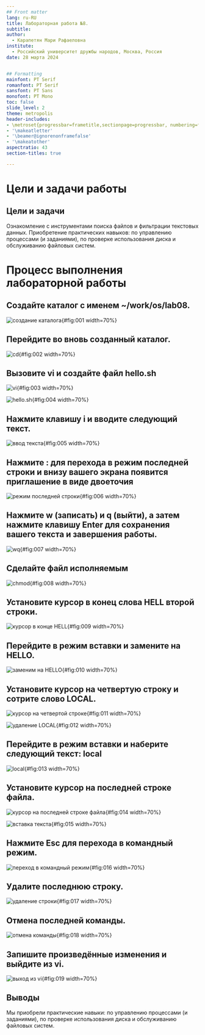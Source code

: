 ```yaml
---
## Front matter
lang: ru-RU
title: Лабораторная работа №8.
subtitle: 
author:
  - Карапетян Мари Рафаеловна
institute:
  - Российский университет дружбы народов, Москва, Россия
date: 28 марта 2024


## Formatting
mainfont: PT Serif
romanfont: PT Serif
sansfont: PT Sans
monofont: PT Mono
toc: false
slide_level: 2
theme: metropolis
header-includes:
- \metroset{progressbar=frametitle,sectionpage=progressbar, numbering=fraction}
- '\makeatletter'
- '\beamer@ignorenonframefalse'
- '\makeatother'
aspectratio: 43
section-titles: true

---
```


# Цели и задачи работы

## Цели и задачи

Ознакомление с инструментами поиска файлов и фильтрации текстовых данных.
Приобретение практических навыков: по управлению процессами (и заданиями), по
проверке использования диска и обслуживанию файловых систем.


# Процесс выполнения лабораторной работы

## Создайте каталог с именем ~/work/os/lab08.

![создание каталога](image/1.jpg){#fig:001 width=70%}

## Перейдите во вновь созданный каталог.

![cd](image/2.jpg){#fig:002 width=70%}

## Вызовите vi и создайте файл hello.sh

![vi](image/3.jpg){#fig:003 width=70%}

![hello.sh](image/4.jpg){#fig:004 width=70%}

## Нажмите клавишу i и вводите следующий текст.

![ввод текста](image/5.jpg){#fig:005 width=70%}

## Нажмите : для перехода в режим последней строки и внизу вашего экрана появится приглашение в виде двоеточия

![режим последней строки](image/6.jpg){#fig:006 width=70%}

## Нажмите w (записать) и q (выйти), а затем нажмите клавишу Enter для сохранения вашего текста и завершения работы.

![wq](image/7.jpg){#fig:007 width=70%}

## Сделайте файл исполняемым

![chmod](image/8.jpg){#fig:008 width=70%}

## Установите курсор в конец слова HELL второй строки.

![курсор в конце HELL](image/9.jpg){#fig:009 width=70%}

## Перейдите в режим вставки и замените на HELLO. 

![заменим на HELLO](image/10.jpg){#fig:010 width=70%}

## Установите курсор на четвертую строку и сотрите слово LOCAL.

![курсор на четвертой строке](image/11.jpg){#fig:011 width=70%}

![удаление LOCAL](image/12.jpg){#fig:012 width=70%}

## Перейдите в режим вставки и наберите следующий текст: local

![local](image/13.jpg){#fig:013 width=70%}

## Установите курсор на последней строке файла.

![курсор на последней строке файла](image/14.jpg){#fig:014 width=70%}

![вставка текста](image/15.jpg){#fig:015 width=70%}

## Нажмите Esc для перехода в командный режим.

![переход в командный режим](image/16.jpg){#fig:016 width=70%}

## Удалите последнюю строку.

![удаление строки](image/17.jpg){#fig:017 width=70%}

## Отмена последней команды.

![отмена команды](image/18.jpg){#fig:018 width=70%}

## Запишите произведённые изменения и выйдите из vi.

![выход из vi](image/19.jpg){#fig:019 width=70%}

## Выводы

Мы приобрели практические навыки: по управлению процессами (и заданиями), по
проверке использования диска и обслуживанию файловых систем.

